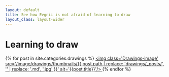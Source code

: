 ```yaml
---
layout: default
title: See how Evgnii is not afraid of learning to draw
layout_class: layout-wider
---
```


<h1 class='isTextCentered'>Learning to draw</h1>

<div class='Drawings'>

  {% for post in site.categories.drawings %}
    <a class='Drawings-link' href='{{ post.url }}' title='{{post.title}}'>
      <img class='Drawings-image' src='/image/drawings/thumbnails/{{ post.path | replace: 'drawings/_posts/', '' | replace: '.md', '.jpg'  }}' alt='{{post.title}}'/>
    </a>
  {% endfor %}

</div>
